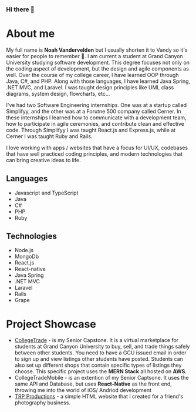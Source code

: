 ### Hi there 👋

# About me
My full name is **Noah Vandervelden** but I usually shorten it to Vandy so it's easier for people to remember 🤷. I am current a student at Grand Canyon University studying software development. This degree focuses not only on the coding aspect of development, but the design and agile components as well. Over the course of my college career, I have learned OOP through Java, C#, and PHP. Along with those languages, I have learned Java Spring, .NET MVC, and Laravel. I was taught design principles like UML class diagrams, system design, flowcharts, etc... 

I've had two Software Engineering internships. One was at a startup called Simplifyy, and the other was at a Forutne 500 company called Cerner. In these internships I learned how to communicate with a development team, how to participate in agile ceremonies, and contribute clean and effective code. Through Simplifyy I was taught React.js and Express.js, while at Cerner I was taught Ruby and Rails.

I love working with apps / websites that have a focus for UI/UX, codebases that have well practiced coding principles, and modern technologies that can bring creative ideas to life.

## Languages
- Javascript and TypeScript
- Java
- C#
- PHP
- Ruby

## Technologies
- Node.js
- MongoDb
- React.js
- React-native
- Java Spring
- .NET MVC
- Laravel
- Rails
- Grape

# Project Showcase
- [CollegeTrade](https://collegetrade.azurewebsites.net) - is my Senior Capstone. It is a virtual marketplace for students at Grand Canyon University to buy, sell, and trade things safely between other students. You need to have a GCU issued email in order to sign up and view listings other students have posted. Students can also set up different shops that contain specific types of listings they choose. This specific project uses the **MERN Stack** all hosted on **AWS**.
- CollegeTradeMobile - is an extention of my Senior Captsone. It uses the same API and Database, but uses **React-Native** as the front end, throwing me into the world of iOS/ Andriod development
- [TRP Productions](https://www.trp.productions) - a simple HTML website that I created for a friend's photography business.
